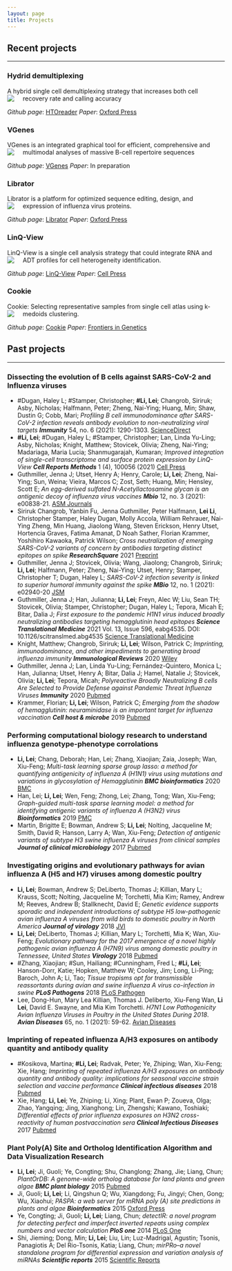 ```yaml
---
layout: page
title: Projects
---
```


## Recent projects

---

<style type="text/css">
.web-container {
    position: relative;
    padding-bottom: 56.25%;
    padding-top: 35px;
    height: 0;
    overflow: hidden;
    border-style: inset;
}

.web-container iframe {
    position: absolute;
    top:0;
    left: 0;
    width: 100%;
    height: 100%;
}

</style>

### Hydrid demultiplexing

A hybrid single cell demultiplexing strategy that increases both cell recovery rate and calling accuracy 
<img src="../../img/HTOreader.png" align="left" height="auto" width="auto" style="margin-right: 20px;"> 

*Github page*: [HTOreader](https://github.com/WilsonImmunologyLab/HTOreader)
*Paper*:  [Oxford Press](https://academic.oup.com/bib/article/25/4/bbae254/7686601)

### VGenes

VGenes is an integrated graphical tool for efficient, comprehensive and multimodal analyses of massive B-cell repertoire sequences 
<img src="../../img/VGene.png" align="left" height="auto" width="auto" style="margin-right: 20px;"> 

*Github page*: [VGenes](https://wilsonimmunologylab.github.io/VGenes/)
*Paper*:  In preparation

### Librator

Librator is a platform for optimized sequence editing, design, and expression of influenza virus proteins. 
<img src="../../img/Librator1.png" align="left" height="auto" width="auto" style="margin-right: 20px;"> 

*Github page*: [Librator](https://wilsonimmunologylab.github.io/Librator/)
*Paper*:  [Oxford Press](https://doi.org/10.1093/bib/bbac028)

<!--
<div class="web-container">
    <iframe src="https://wilsonimmunologylab.github.io/Librator/" height="500px" width="560" allowfullscreen="" frameborder="0">
    </iframe>
</div>-->

### LinQ-View

LinQ-View is a single cell analysis strategy that could integrate RNA and ADT profiles for cell heterogeneity identification.
<img src="../../img/LinQView.png" align="left" height="auto" width="auto" style="margin-right: 20px;"> 

*Github page*: [LinQ-View](https://github.com/WilsonImmunologyLab/LinQView)
*Paper*:  [Cell Press](https://www.cell.com/cell-reports-methods/fulltext/S2667-2375(21)00104-1)

<!--
<div class="web-container">
    <iframe src="https://wilsonimmunologylab.github.io/LinQView/" height="500px" width="560" allowfullscreen="" frameborder="0">
    </iframe>
</div>-->

### Cookie

Cookie: Selecting representative samples from single cell atlas using k-medoids clustering.
<img src="../../img/Cookie.png" align="left" height="auto" width="auto" style="margin-right: 20px;"> 

*Github page*: [Cookie](https://wilsonimmunologylab.github.io/Cookie/)
*Paper*:  [Frontiers in Genetics](https://www.frontiersin.org/articles/10.3389/fgene.2022.954024/full?&utm_source=Email_to_authors_&utm_medium=Email&utm_content=T1_11.5e1_author&utm_campaign=Email_publication&field=&journalName=Frontiers_in_Genetics&id=954024)

<!--
 <div class="web-container">
    <iframe src="https://wilsonimmunologylab.github.io/Cookie/" height="500px" width="560" allowfullscreen="" frameborder="0">
    </iframe>
</div>-->

## Past projects

---
### Dissecting the evolution of B cells against SARS-CoV-2 and Influenza viruses
- #Dugan, Haley L; #Stamper, Christopher; **#Li, Lei**; Changrob, Siriruk; Asby, Nicholas; Halfmann, Peter; Zheng, Nai-Ying; Huang, Min; Shaw, Dustin G; Cobb, Mari;  *Profiling B cell immunodominance after SARS-CoV-2 infection reveals antibody evolution to non-neutralizing viral targets*  **_Immunity_** 54, no. 6 (2021): 1290-1303. [ScienceDirect](https://www.sciencedirect.com/science/article/pii/S1074761321001989)
- **#Li, Lei**; #Dugan, Haley L; #Stamper, Christopher; Lan, Linda Yu-Ling; Asby, Nicholas; Knight, Matthew; Stovicek, Olivia; Zheng, Nai-Ying; Madariaga, Maria Lucia; Shanmugarajah, Kumaran;   *Improved integration of single-cell transcriptome and surface protein expression by LinQ-View* **_Cell Reports Methods_**  1 (4), 100056 (2021) [Cell Press](https://www.cell.com/cell-reports-methods/fulltext/S2667-2375(21)00104-1)
- Guthmiller, Jenna J; Utset, Henry A; Henry, Carole; **Li, Lei**; Zheng, Nai-Ying; Sun, Weina; Vieira, Marcos C; Zost, Seth; Huang, Min; Hensley, Scott E;   *An egg-derived sulfated N-Acetyllactosamine glycan is an antigenic decoy of influenza virus vaccines*  **_Mbio_**  12, no. 3 (2021): e00838-21. [ASM Journals](https://journals.asm.org/doi/full/10.1128/mBio.00838-21)
- Siriruk Changrob, Yanbin Fu, Jenna Guthmiller, Peter Halfmann, **Lei Li**, Christopher Stamper, Haley Dugan, Molly Accola, William Rehrauer, Nai-Ying Zheng, Min Huang, Jiaolong Wang, Steven Erickson, Henry Utset, Hortencia Graves, Fatima Amanat, D Noah Sather, Florian Krammer, Yoshihiro Kawaoka, Patrick Wilson; *Cross neutralization of emerging SARS-CoV-2 variants of concern by antibodies targeting distinct epitopes on spike* **_ResearchSquare_** 2021 [Preprint](https://assets.researchsquare.com/files/rs-678247/v1/a3c7ee2f-64db-4cf6-9d57-41aae36cec6e.pdf?c=1626704791)
- Guthmiller, Jenna J; Stovicek, Olivia; Wang, Jiaolong; Changrob, Siriruk; **Li, Lei**; Halfmann, Peter; Zheng, Nai-Ying; Utset, Henry; Stamper, Christopher T; Dugan, Haley L;  *SARS-CoV-2 infection severity is linked to superior humoral immunity against the spike*    **_MBio_** 12, no. 1 (2021): e02940-20 [JSM](https://journals.asm.org/doi/full/10.1128/mBio.02940-20)
- Guthmiller, Jenna J; Han, Julianna; **Li, Lei**; Freyn, Alec W; Liu, Sean TH; Stovicek, Olivia; Stamper, Christopher; Dugan, Haley L; Tepora, Micah E; Bitar, Dalia J;  *First exposure to the pandemic H1N1 virus induced broadly neutralizing antibodies targeting hemagglutinin head epitopes*   **_Science Translational Medicine_**    2021 Vol. 13, Issue 596, eabg4535. DOI: 10.1126/scitranslmed.abg4535 [Science Translational Medicine](https://stm.sciencemag.org/content/13/596/eabg4535)
- Knight, Matthew; Changrob, Siriruk; **Li, Lei**; Wilson, Patrick C;     *Imprinting, immunodominance, and other impediments to generating broad influenza immunity* **_Immunological Reviews_** 2020 [Wiley](https://onlinelibrary.wiley.com/doi/full/10.1111/imr.12900)
- Guthmiller, Jenna J; Lan, Linda Yu-Ling; Fernández-Quintero, Monica L; Han, Julianna; Utset, Henry A; Bitar, Dalia J; Hamel, Natalie J; Stovicek, Olivia; **Li, Lei**; Tepora, Micah;   *Polyreactive Broadly Neutralizing B cells Are Selected to Provide Defense against Pandemic Threat Influenza Viruses*   **_Immunity_**  2020 [Pubmed](https://pubmed.ncbi.nlm.nih.gov/33096040/)
- Krammer, Florian; **Li, Lei**; Wilson, Patrick C;   *Emerging from the shadow of hemagglutinin: neuraminidase is an important target for influenza vaccination* **_Cell host & microbe_**   2019 [Pubmed](https://pubmed.ncbi.nlm.nih.gov/31951584/)

### Performing computational biology research to understand influenza genotype-phenotype corrolations
- **Li, Lei**; Chang, Deborah; Han, Lei; Zhang, Xiaojian; Zaia, Joseph; Wan, Xiu-Feng;  *Multi-task learning sparse group lasso: a method for quantifying antigenicity of influenza A (H1N1) virus using mutations and variations in glycosylation of Hemagglutinin*    **_BMC bioinformatics_**    2020 [BMC](https://bmcbioinformatics.biomedcentral.com/articles/10.1186/s12859-020-3527-5)
- Han, Lei; **Li, Lei**; Wen, Feng; Zhong, Lei; Zhang, Tong; Wan, Xiu-Feng;     *Graph-guided multi-task sparse learning model: a method for identifying antigenic variants of influenza A (H3N2) virus*    **_Bioinformatics_**    2019 [PMC](https://www.ncbi.nlm.nih.gov/pmc/articles/PMC6298058/)
- Martin, Brigitte E; Bowman, Andrew S; **Li, Lei**; Nolting, Jacqueline M; Smith, David R; Hanson, Larry A; Wan, Xiu-Feng;   *Detection of antigenic variants of subtype H3 swine influenza A viruses from clinical samples* **_Journal of clinical microbiology_**  2017 [Pubmed](https://pubmed.ncbi.nlm.nih.gov/28077698/)

### Investigating origins and evolutionary pathways for avian influenza A (H5 and H7) viruses among domestic poultry
- **Li, Lei**; Bowman, Andrew S; DeLiberto, Thomas J; Killian, Mary L; Krauss, Scott; Nolting, Jacqueline M; Torchetti, Mia Kim; Ramey, Andrew M; Reeves, Andrew B; Stallknecht, David E;   *Genetic evidence supports sporadic and independent introductions of subtype H5 low-pathogenic avian influenza A viruses from wild birds to domestic poultry in North America*  **_Journal of virology_**   2018 [JVI](https://jvi.asm.org/content/92/19/e00913-18)
- **Li, Lei**; DeLiberto, Thomas J; Killian, Mary L; Torchetti, Mia K; Wan, Xiu-Feng;     *Evolutionary pathway for the 2017 emergence of a novel highly pathogenic avian influenza A (H7N9) virus among domestic poultry in Tennessee, United States*    **_Virology_**  2018 [Pubmed](https://pubmed.ncbi.nlm.nih.gov/30236990/)
- #Zhang, Xiaojian; #Sun, Hailiang; #Cunningham, Fred L; **#Li, Lei**; Hanson-Dorr, Katie; Hopken, Matthew W; Cooley, Jim; Long, Li-Ping; Baroch, John A; Li, Tao;  *Tissue tropisms opt for transmissible reassortants during avian and swine influenza A virus co-infection in swine* **_PLoS Pathogens_**    2018 [PLoS Pathogen](https://journals.plos.org/plospathogens/article?id=10.1371/journal.ppat.1007417)
- Lee, Dong-Hun, Mary Lea Killian, Thomas J. Deliberto, Xiu-Feng Wan, **Li Lei**, David E. Swayne, and Mia Kim Torchetti. *H7N1 Low Pathogenicity Avian Influenza Viruses in Poultry in the United States During 2018*. **_Avian Diseases_** 65, no. 1 (2021): 59-62. [Avian Diseases](https://meridian.allenpress.com/avian-diseases/article-abstract/65/1/59/445119/H7N1-Low-Pathogenicity-Avian-Influenza-Viruses-in)

### Imprinting of repeated influenza A/H3 exposures on antibody quantity and antibody quality
- #Kosikova, Martina; **#Li, Lei**; Radvak, Peter; Ye, Zhiping; Wan, Xiu-Feng; Xie, Hang;   *Imprinting of repeated influenza A/H3 exposures on antibody quantity and antibody quality: implications for seasonal vaccine strain selection and vaccine performance* **_Clinical infectious diseases_**  2018 [Pubmed](https://pubmed.ncbi.nlm.nih.gov/29672713/)
- Xie, Hang; **Li, Lei**; Ye, Zhiping; Li, Xing; Plant, Ewan P; Zoueva, Olga; Zhao, Yangqing; Jing, Xianghong; Lin, Zhengshi; Kawano, Toshiaki;   *Differential effects of prior influenza exposures on H3N2 cross-reactivity of human postvaccination sera*  **_Clinical Infectious Diseases_**  2017 [Pubmed](https://pubmed.ncbi.nlm.nih.gov/28369230/)

### Plant Poly(A) Site and Ortholog Identification Algorithm and Data Visualization Research
- **Li, Lei**; Ji, Guoli; Ye, Congting; Shu, Changlong; Zhang, Jie; Liang, Chun;    *PlantOrDB: A genome-wide ortholog database for land plants and green algae*    **_BMC plant biology_** 2015 [Pubmed](https://pubmed.ncbi.nlm.nih.gov/26112452/)
- Ji, Guoli; **Li, Lei**; Li, Qingshun Q; Wu, Xiangdong; Fu, Jingyi; Chen, Gong; Wu, Xiaohui;   *PASPA: a web server for mRNA poly (A) site predictions in plants and algae*    **_Bioinformatics_**    2015 [Oxford Press](https://academic.oup.com/bioinformatics/article/31/10/1671/176975)
- Ye, Congting; Ji, Guoli; **Li, Lei**; Liang, Chun;    *detectIR: a novel program for detecting perfect and imperfect inverted repeats using complex numbers and vector calculation*   **_PloS one_**  2014 [PLoS One](https://journals.plos.org/plosone/article?id=10.1371/journal.pone.0113349)
- Shi, Jieming; Dong, Min; **Li, Lei**; Liu, Lin; Luz-Madrigal, Agustin; Tsonis, Panagiotis A; Del Rio-Tsonis, Katia; Liang, Chun;  *mirPRo–a novel standalone program for differential expression and variation analysis of miRNAs*    **_Scientific reports_**    2015 [Scientific Reports](https://www.nature.com/articles/srep14617)



